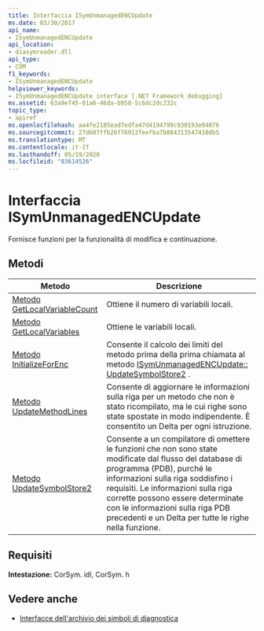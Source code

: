 ```yaml
---
title: Interfaccia ISymUnmanagedENCUpdate
ms.date: 03/30/2017
api_name:
- ISymUnmanagedENCUpdate
api_location:
- diasymreader.dll
api_type:
- COM
f1_keywords:
- ISymUnmanagedENCUpdate
helpviewer_keywords:
- ISymUnmanagedENCUpdate interface [.NET Framework debugging]
ms.assetid: 63a9ef45-01a6-46da-b958-5c6dc2dc232c
topic_type:
- apiref
ms.openlocfilehash: aa4fe2185ead7edfa47d4194799c930193e04076
ms.sourcegitcommit: 27db07ffb26f76912feefba7b884313547410db5
ms.translationtype: MT
ms.contentlocale: it-IT
ms.lasthandoff: 05/19/2020
ms.locfileid: "83614526"
---
```

# <a name="isymunmanagedencupdate-interface"></a>Interfaccia ISymUnmanagedENCUpdate
Fornisce funzioni per la funzionalità di modifica e continuazione.  
  
## <a name="methods"></a>Metodi  
  
|Metodo|Descrizione|  
|------------|-----------------|  
|[Metodo GetLocalVariableCount](isymunmanagedencupdate-getlocalvariablecount-method.md)|Ottiene il numero di variabili locali.|  
|[Metodo GetLocalVariables](isymunmanagedencupdate-getlocalvariables-method.md)|Ottiene le variabili locali.|  
|[Metodo InitializeForEnc](../../../../docs/framework/unmanaged-api/diagnostics/isymunmanagedencupdate-initializeforenc-method.md)|Consente il calcolo dei limiti del metodo prima della prima chiamata al metodo [ISymUnmanagedENCUpdate:: UpdateSymbolStore2](isymunmanagedencupdate-updatesymbolstore2-method.md) .|  
|[Metodo UpdateMethodLines](isymunmanagedencupdate-updatemethodlines-method.md)|Consente di aggiornare le informazioni sulla riga per un metodo che non è stato ricompilato, ma le cui righe sono state spostate in modo indipendente. È consentito un Delta per ogni istruzione.|  
|[Metodo UpdateSymbolStore2](isymunmanagedencupdate-updatesymbolstore2-method.md)|Consente a un compilatore di omettere le funzioni che non sono state modificate dal flusso del database di programma (PDB), purché le informazioni sulla riga soddisfino i requisiti. Le informazioni sulla riga corrette possono essere determinate con le informazioni sulla riga PDB precedenti e un Delta per tutte le righe nella funzione.|  
  
## <a name="requirements"></a>Requisiti  
 **Intestazione:** CorSym. idl, CorSym. h  
  
## <a name="see-also"></a>Vedere anche

- [Interfacce dell'archivio dei simboli di diagnostica](diagnostics-symbol-store-interfaces.md)
